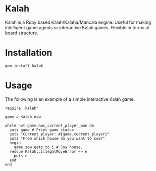 Kalah
=====

Kalah is a Ruby based Kalah/Kalaha/Mancala engine. Useful for making intelligent game agents or interactive Kalah games. Flexible in terms of board structure.

# Installation
    gem install kalah

# Usage 
The following is an example of a simple interactive Kalah game.
```
require 'kalah'

game = Kalah.new

while not game.has_current_player_won do
  puts game # Print game status
  puts "Current player: #{game.current_player}"
  puts "From which house do you want to sow?"
  begin
    game.sow gets.to_i # Sow house.
  rescue Kalah::IllegalMoveError => e
    puts e
  end
end
```
